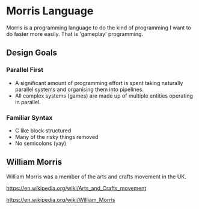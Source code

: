 # Morris Language

Morris is a programming language to do the kind of programming I want to do faster more easily.
That is 'gameplay' programming.

## Design Goals

### Parallel First
- A significant amount of programming effort is spent taking naturally parallel systems and organising them into pipelines.
- All complex systems (games) are made up of multiple entities operating in parallel.
  
### Familiar Syntax
 - C like block structured
 - Many of the risky things removed
 - No semicolons (yay)

## William Morris
William Morris was a member of the arts and crafts movement in the UK.

https://en.wikipedia.org/wiki/Arts_and_Crafts_movement

https://en.wikipedia.org/wiki/William_Morris

